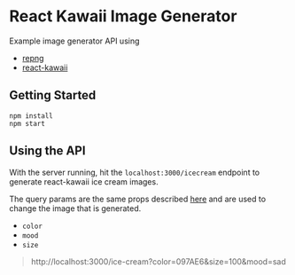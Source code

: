 # React Kawaii Image Generator

Example image generator API using
* [repng](https://github.com/jxnblk/repng)
* [react-kawaii](https://react-kawaii.now.sh)

## Getting Started

```
npm install
npm start
```

## Using the API

With the server running, hit the `localhost:3000/icecream` endpoint to generate react-kawaii ice cream images.

The query params are the same props described [here](https://react-kawaii.now.sh/#/Components?id=icecream) and are used to change the image that is generated.

* `color`
* `mood`
* `size`

> http://localhost:3000/ice-cream?color=097AE6&size=100&mood=sad